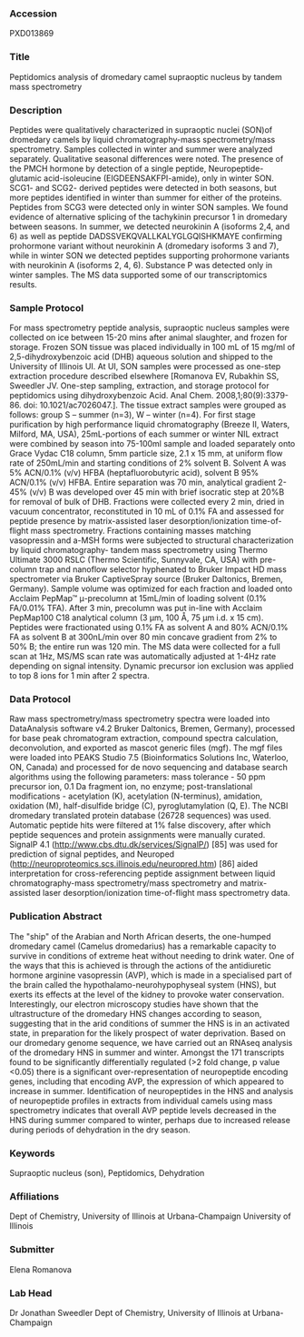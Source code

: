 ### Accession
PXD013869

### Title
Peptidomics analysis of dromedary camel supraoptic nucleus by tandem mass spectrometry

### Description
Peptides were qualitatively characterized in supraoptic nuclei (SON)of dromedary camels by liquid chromatography-mass spectrometry/mass spectrometry. Samples collected in winter and summer were analyzed separately. Qualitative seasonal differences were noted. The presence of the PMCH hormone by detection of a single peptide, Neuropeptide-glutamic acid-isoleucine (EIGDEENSAKFPI-amide), only in winter SON. SCG1- and SCG2- derived peptides were detected in both seasons, but more peptides identified in winter than summer for either of the proteins. Peptides from SCG3 were detected only in winter SON samples. We found evidence of alternative splicing of the tachykinin precursor 1 in dromedary between seasons. In summer, we detected neurokinin A (isoforms 2,4, and 6) as well as peptide DADSSVEKQVALLKALYGLGQISHKMAYE confirming prohormone variant without neurokinin A (dromedary isoforms 3 and 7), while in winter SON we detected peptides supporting prohormone variants with neurokinin A (isoforms 2, 4, 6). Substance P was detected only in winter samples. The MS data supported some of our transcriptomics results.

### Sample Protocol
For mass spectrometry peptide analysis, supraoptic nucleus samples were collected on ice between 15-20 mins after animal slaughter, and frozen for storage. Frozen SON tissue was placed individually in 100 mL of 15 mg/ml of 2,5-dihydroxybenzoic acid (DHB) aqueous solution and shipped to the University of Illinois UI. At UI, SON samples were processed as one-step extraction procedure described elsewhere [Romanova EV, Rubakhin SS, Sweedler JV. One-step sampling, extraction, and storage protocol for peptidomics using dihydroxybenzoic Acid. Anal Chem. 2008,1;80(9):3379-86. doi: 10.1021/ac7026047.]. The tissue extract samples were grouped as follows: group S – summer (n=3), W – winter (n=4).  For first stage purification by high performance liquid chromatography (Breeze II, Waters, Milford, MA, USA), 25mL-portions of each summer or winter NIL extract were combined by season into 75-100ml sample and loaded separately onto Grace Vydac C18 column, 5mm particle size, 2.1 x 15 mm, at uniform flow rate of 250mL/min and starting conditions of 2% solvent B. Solvent A was 5% ACN/0.1% (v/v) HFBA (heptafluorobutyric acid), solvent B 95% ACN/0.1% (v/v) HFBA. Entire separation was 70 min, analytical gradient 2-45% (v/v) B was developed over 45 min with brief isocratic step at 20%B for removal of bulk of DHB. Fractions were collected every 2 min, dried in vacuum concentrator, reconstituted in 10 mL of 0.1% FA and assessed for peptide presence by matrix-assisted laser desorption/ionization time-of-flight mass spectrometry. Fractions containing masses matching vasopressin and a-MSH forms were subjected to structural characterization by liquid chromatography-  tandem mass spectrometry using Thermo Ultimate 3000 RSLC (Thermo Scientific, Sunnyvale, CA, USA) with pre-column trap and nanoflow selector hyphenated to Bruker Impact HD mass spectrometer via Bruker CaptiveSpray source (Bruker Daltonics, Bremen, Germany). Sample volume was optimized for each fraction and loaded onto Acclaim PepMap™ μ-precolumn at 15mL/min of loading solvent (0.1% FA/0.01% TFA). After 3 min, precolumn was put in-line with Acclaim PepMap100 C18 analytical column (3 µm, 100 Å, 75 µm i.d. x 15 cm). Peptides were fractionated using 0.1% FA as solvent A and 80% ACN/0.1% FA as solvent B at 300nL/min over 80 min concave gradient from 2% to 50% B; the entire run was 120 min. The MS data were collected for a full scan at 1Hz, MS/MS scan rate was automatically adjusted at 1-4Hz rate depending on signal intensity. Dynamic precursor ion exclusion was applied to top 8 ions for 1 min after 2 spectra.

### Data Protocol
Raw mass spectrometry/mass spectrometry spectra were loaded into DataAnalysis software v4.2 Bruker Daltonics, Bremen, Germany), processed for base peak chromatogram extraction, compound spectra calculation, deconvolution, and exported as mascot generic files (mgf). The mgf files were loaded into PEAKS Studio 7.5 (Bioinformatics Solutions Inc, Waterloo, ON, Canada) and processed for de novo sequencing and database search algorithms using the following parameters: mass tolerance - 50 ppm precursor ion, 0.1 Da fragment ion, no enzyme; post-translational modifications - acetylation (K), acetylation (N-terminus), amidation, oxidation (M), half-disulfide bridge (C), pyroglutamylation (Q, E). The NCBI dromedary translated protein database (26728 sequences) was used. Automatic peptide hits were filtered at 1% false discovery, after which peptide sequences and protein assignments were manually curated. SignalP 4.1 (http://www.cbs.dtu.dk/services/SignalP/) [85] was used for prediction of signal peptides, and Neuroped (http://neuroproteomics.scs.illinois.edu/neuropred.htm) [86] aided interpretation for cross-referencing peptide assignment between liquid  chromatography-mass spectrometry/mass spectrometry and matrix-assisted laser desorption/ionization time-of-flight mass spectrometry data.

### Publication Abstract
The "ship" of the Arabian and North African deserts, the one-humped dromedary camel (Camelus dromedarius) has a remarkable capacity to survive in conditions of extreme heat without needing to drink water. One of the ways that this is achieved is through the actions of the antidiuretic hormone arginine vasopressin (AVP), which is made in a specialised part of the brain called the hypothalamo-neurohypophyseal system (HNS), but exerts its effects at the level of the kidney to provoke water conservation. Interestingly, our electron microscopy studies have shown that the ultrastructure of the dromedary HNS changes according to season, suggesting that in the arid conditions of summer the HNS is in an activated state, in preparation for the likely prospect of water deprivation. Based on our dromedary genome sequence, we have carried out an RNAseq analysis of the dromedary HNS in summer and winter. Amongst the 171 transcripts found to be significantly differentially regulated (&gt;2 fold change, p value &lt;0.05) there is a significant over-representation of neuropeptide encoding genes, including that encoding AVP, the expression of which appeared to increase in summer. Identification of neuropeptides in the HNS and analysis of neuropeptide profiles in extracts from individual camels using mass spectrometry indicates that overall AVP peptide levels decreased in the HNS during summer compared to winter, perhaps due to increased release during periods of dehydration in the dry season.

### Keywords
Supraoptic nucleus (son), Peptidomics, Dehydration

### Affiliations
Dept of Chemistry, University of Illinois at Urbana-Champaign
University of Illinois

### Submitter
Elena Romanova

### Lab Head
Dr Jonathan Sweedler
Dept of Chemistry, University of Illinois at Urbana-Champaign


